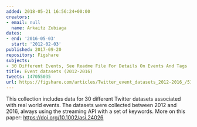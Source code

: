 ```yaml
---
added: 2018-05-21 16:56:24+00:00
creators:
- email: null
  name: Arkaitz Zubiaga
dates:
- end: '2016-05-03'
  start: '2012-02-03'
published: 2017-09-20
repository: Figshare
subjects:
- 30 Different Events, See Readme File For Details On Events And Tags
title: Event datasets (2012-2016)
tweets: 147055035
url: https://figshare.com/articles/Twitter_event_datasets_2012-2016_/5100460
---
```


This collection includes data for 30 different Twitter datasets associated with real world events. The datasets were collected between 2012 and 2016, always using the streaming API with a set of keywords. More on this paper: https://doi.org/10.1002/asi.24026
